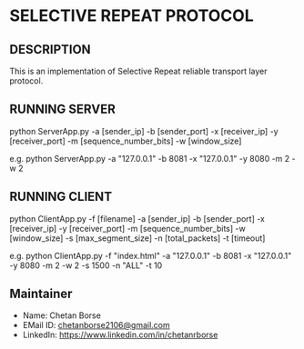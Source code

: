 # SELECTIVE REPEAT PROTOCOL


## DESCRIPTION
This is an implementation of Selective Repeat reliable transport layer protocol.


## RUNNING SERVER
python ServerApp.py -a [sender_ip] -b [sender_port] -x [receiver_ip] -y [receiver_port] -m [sequence_number_bits] -w [window_size]

e.g. python ServerApp.py -a "127.0.0.1" -b 8081 -x "127.0.0.1" -y 8080 -m 2 -w 2


## RUNNING CLIENT
python ClientApp.py -f [filename] -a [sender_ip] -b [sender_port] -x [receiver_ip] -y [receiver_port] -m [sequence_number_bits] -w [window_size] -s [max_segment_size] -n [total_packets] -t [timeout]

e.g. python ClientApp.py -f "index.html" -a "127.0.0.1" -b 8081 -x "127.0.0.1" -y 8080 -m 2 -w 2 -s 1500 -n "ALL" -t 10


## Maintainer
 - Name:        Chetan Borse
 - EMail ID:    chetanborse2106@gmail.com
 - LinkedIn:    https://www.linkedin.com/in/chetanrborse
